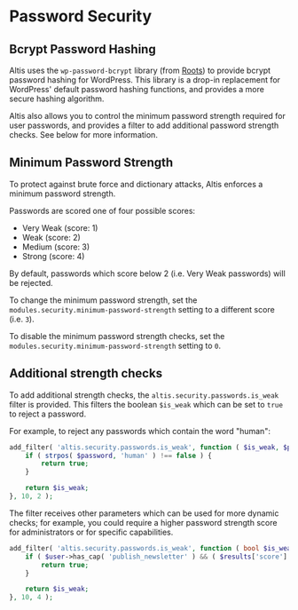 # Password Security

## Bcrypt Password Hashing

Altis uses the `wp-password-bcrypt` library (from [Roots](https://github.com/roots/wp-password-bcrypt)) to provide
bcrypt password hashing for WordPress. This library is a drop-in replacement for WordPress' default password hashing
functions, and provides a more secure hashing algorithm.

Altis also allows you to control the minimum password strength required for user passwords, and provides a filter to add
additional password strength checks. See below for more information.

## Minimum Password Strength

To protect against brute force and dictionary attacks, Altis enforces a minimum password strength.

Passwords are scored one of four possible scores:

* Very Weak (score: 1)
* Weak (score: 2)
* Medium (score: 3)
* Strong (score: 4)

By default, passwords which score below 2 (i.e. Very Weak passwords) will be rejected.

To change the minimum password strength, set the `modules.security.minimum-password-strength` setting to a different score (i.e. `3`).

To disable the minimum password strength checks, set the `modules.security.minimum-password-strength` setting to `0`.


## Additional strength checks

To add additional strength checks, the `altis.security.passwords.is_weak` filter is provided. This filters the
boolean `$is_weak` which can be set to `true` to reject a password.

For example, to reject any passwords which contain the word "human":

```php
add_filter( 'altis.security.passwords.is_weak', function ( $is_weak, $password ) {
	if ( strpos( $password, 'human' ) !== false ) {
		return true;
	}

	return $is_weak;
}, 10, 2 );
```

The filter receives other parameters which can be used for more dynamic checks; for example, you could require a higher
password strength score for administrators or for specific capabilities.

```php
add_filter( 'altis.security.passwords.is_weak', function ( bool $is_weak, string $password, WP_User $user, array $results ) {
	if ( $user->has_cap( 'publish_newsletter' ) && ( $results['score'] < 4 ) ) {
		return true;
	}

	return $is_weak;
}, 10, 4 );
```
